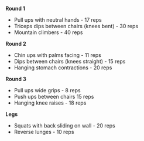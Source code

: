 **Round 1**
* Pull ups with neutral hands - 17 reps
* Triceps dips between chairs (knees bent) - 30 reps
* Mountain climbers - 40 reps
 
**Round 2**
* Chin ups with palms facing - 11 reps
* Dips between chairs (knees straight) - 15 reps
* Hanging stomach contractions - 20 reps
 
**Round 3**
* Pull ups wide grips - 8 reps
* Push ups between chairs 15 reps
* Hanging knee raises - 18 reps

**Legs**
* Squats with back sliding on wall - 20 reps
* Reverse lunges - 10 reps
